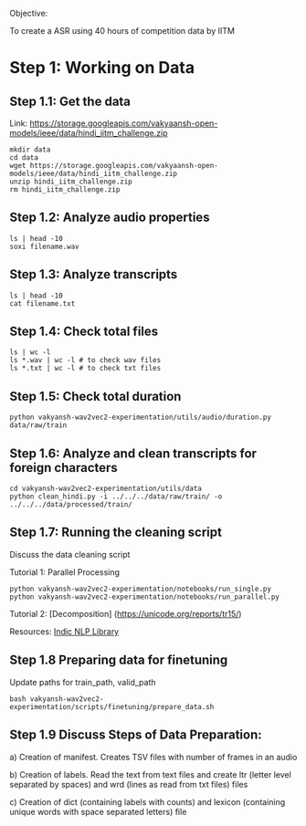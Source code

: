 Objective:

To create a ASR using 40 hours of competition data by IITM

# Step 1: Working on Data

## Step 1.1: Get the data
Link: https://storage.googleapis.com/vakyaansh-open-models/ieee/data/hindi_iitm_challenge.zip

```
mkdir data
cd data
wget https://storage.googleapis.com/vakyaansh-open-models/ieee/data/hindi_iitm_challenge.zip
unzip hindi_iitm_challenge.zip
rm hindi_iitm_challenge.zip

```


## Step 1.2: Analyze audio properties

```
ls | head -10
soxi filename.wav
```

## Step 1.3: Analyze transcripts

```
ls | head -10
cat filename.txt
```

## Step 1.4: Check total files
```
ls | wc -l
ls *.wav | wc -l # to check wav files
ls *.txt | wc -l # to check txt files
```

## Step 1.5: Check total duration
```
python vakyansh-wav2vec2-experimentation/utils/audio/duration.py data/raw/train
```

## Step 1.6: Analyze and clean transcripts for foreign characters
```
cd vakyansh-wav2vec2-experimentation/utils/data
python clean_hindi.py -i ../../../data/raw/train/ -o ../../../data/processed/train/
```

## Step 1.7: Running the cleaning script
Discuss the data cleaning script

Tutorial 1: Parallel Processing
```
python vakyansh-wav2vec2-experimentation/notebooks/run_single.py
python vakyansh-wav2vec2-experimentation/notebooks/run_parallel.py
```


Tutorial 2: 
[Decomposition] (https://unicode.org/reports/tr15/)

Resources:
[Indic NLP Library](https://github.com/anoopkunchukuttan/indic_nlp_library)

## Step 1.8 Preparing data for finetuning
Update paths for train_path, valid_path

```
bash vakyansh-wav2vec2-experimentation/scripts/finetuning/prepare_data.sh
```

## Step 1.9 Discuss Steps of Data Preparation:

a) Creation of manifest. Creates TSV files with number of frames in an audio

b) Creation of labels. Read the text from text files and create ltr (letter level separated by spaces)  and wrd (lines as read from txt files) files

c) Creation of dict (containing labels with counts) and lexicon (containing unique words with space separated letters) file
